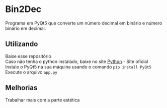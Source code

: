 Bin2Dec
============
Programa em PyQt5 que converte um número decimal em binário e número binário em decimal.

## Utilizando
Baixe esse repositório <br>
Caso não tenha o python instalado, baixe no site [Python](https://www.python.org/downloads/) - Site oficial <br>
Instale o PyQt5 na sua máquina usando o comando `pip install PyQt5` <br>
Execute o arquivo `app.py` <br>

## Melhorias
Trabalhar mais com a parte estética

